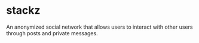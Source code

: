 # stackz

An anonymized social network that allows users to interact with other users through posts and private messages. 
